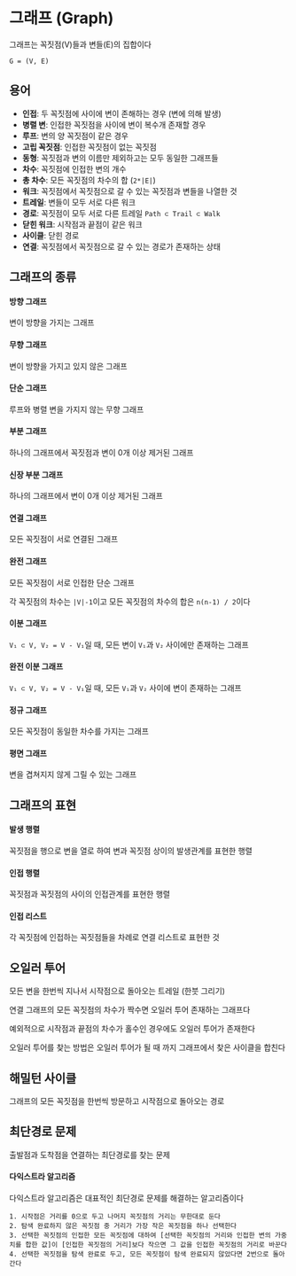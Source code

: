# 그래프 (Graph)
그래프는 꼭짓점(V)들과 변들(E)의 집합이다

`G = (V, E)`

## 용어

- **인접**: 두 꼭짓점에 사이에 변이 존해하는 경우 (변에 의해 발생)
- **병렬 변**: 인접한 꼭짓점을 사이에  변이 복수개 존재할 경우 
- **루프**: 변의 양 꼭짓점이 같은 경우
- **고립 꼭짓점**: 인접한 꼭짓점이 없는 꼭짓점
- **동형**: 꼭짓점과 변의 이름만 제외하고는 모두 동일한 그래프들
- **차수**: 꼭짓점에 인접한 변의 개수
- **총 차수**: 모든 꼭짓점의 차수의 합 (`2*|E|`)
- **워크**: 꼭짓점에서 꼭짓점으로 갈 수 있는 꼭짓점과 변들을 나열한 것
- **트레일**: 변들이 모두 서로 다른 워크
- **경로**: 꼭짓점이 모두 서로 다른 트레일 `Path ⊂ Trail ⊂ Walk`
- **닫힌 워크**: 시작점과 끝점이 같은 워크
- **사이클**: 닫힌 경로
- **연결**: 꼭짓점에서 꼭짓점으로 갈 수 있는 경로가 존재하는 상태

## 그래프의 종류

#### 방향 그래프

변이 방향을 가지는 그래프

#### 무향 그래프

변이 방향을 가지고 있지 않은 그래프

#### 단순 그래프

루프와 병렬 변을 가지지 않는 무향 그래프

#### 부분 그래프

하나의 그래프에서 꼭짓점과 변이 0개 이상 제거된 그래프

#### 신장 부분 그래프

하나의 그래프에서 변이 0개 이상 제거된 그래프

#### 연결 그래프

모든 꼭짓점이 서로 연결된 그래프

#### 완전 그래프

모든 꼭짓점이 서로 인접한 단순 그래프

각 꼭짓점의 차수는 `|V|-1`이고 모든 꼭짓점의 차수의 합은 `n(n-1) / 2`이다

#### 이분 그래프

 `V₁ ⊂ V, V₂ = V - V₁`일 때, 모든 변이 `V₁`과 `V₂` 사이에만 존재하는 그래프

#### 완전 이분 그래프

 `V₁ ⊂ V, V₂ = V - V₁`일 때, 모든 `V₁`과 `V₂` 사이에 변이 존재하는 그래프

#### 정규 그래프

모든 꼭짓점이 동일한 차수를 가지는 그래프

#### 평면 그래프

변을 겹쳐지지 않게 그릴 수 있는 그래프

## 그래프의 표현

#### 발생 행렬

꼭짓점을 행으로 변을 열로 하여 변과 꼭짓점 상이의 발생관계를 표현한 행렬

#### 인접 행렬

꼭짓점과 꼭짓점의 사이의 인접관계를 표현한 행렬

#### 인접 리스트

각 꼭짓점에 인접하는 꼭짓점들을 차례로 연결 리스트로 표현한 것

## 오일러 투어

모든 변을 한번씩 지나서 시작점으로 돌아오는 트레일 (한붓 그리기)

연결 그래프의 모든 꼭짓점의 차수가 짝수면 오일러 투어 존재하는 그래프다

예외적으로 시작점과 끝점의 차수가 홀수인 경우에도 오일러 투어가 존재한다

오일러 투어를 찾는 방법은 오일러 투어가 될 때 까지 그래프에서 찾은 사이클을 합친다

## 해밀턴 사이클

그래프의 모든 꼭짓점을 한번씩 방문하고 시작점으로 돌아오는 경로

## 최단경로 문제

출발점과 도착점을 연결하는 최단경로를 찾는 문제

#### 다익스트라 알고리즘

다익스트라 알고리즘은 대표적인 최단경로 문제를 해결하는 알고리즘이다

```
1. 시작점은 거리를 0으로 두고 나머지 꼭짓점의 거리는 무한대로 둔다
2. 탐색 완료하지 않은 꼭짓점 중 거리가 가장 작은 꼭짓점을 하나 선택한다
3. 선택한 꼭짓점의 인접한 모든 꼭짓점에 대하여 [선택한 꼭짓점의 거리와 인접한 변의 가중치를 합한 값]이 [인접한 꼭짓점의 거리]보다 작으면 그 값을 인접한 꼭짓점의 거리로 바꾼다
4. 선택한 꼭짓점을 탐색 완료로 두고, 모든 꼭짓점이 탐색 완료되지 않았다면 2번으로 돌아간다
```

